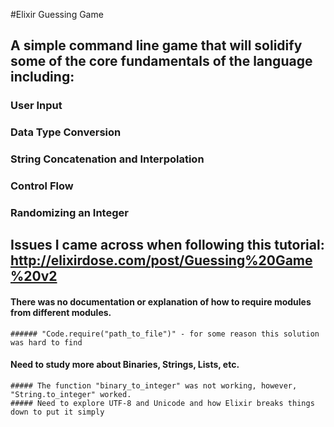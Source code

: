 #Elixir Guessing Game

## A simple command line game that will solidify some of the core fundamentals of the language including:
### User Input
### Data Type Conversion
### String Concatenation and Interpolation
### Control Flow
### Randomizing an Integer

## Issues I came across when following this tutorial: http://elixirdose.com/post/Guessing%20Game%20v2
  #### There was no documentation or explanation of how to require modules from different modules.
    ###### "Code.require("path_to_file")" - for some reason this solution was hard to find
  #### Need to study more about Binaries, Strings, Lists, etc.
    ##### The function "binary_to_integer" was not working, however, "String.to_integer" worked.
    ##### Need to explore UTF-8 and Unicode and how Elixir breaks things down to put it simply
